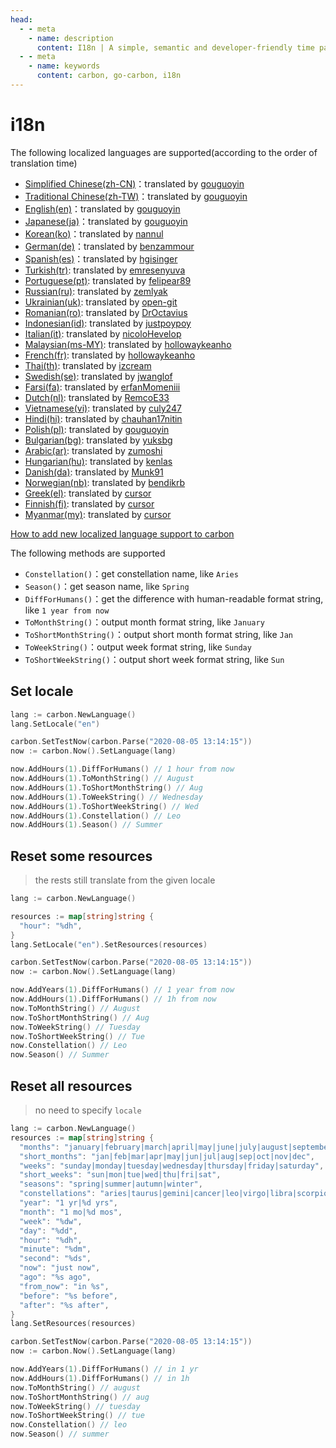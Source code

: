 ```yaml
---
head:
  - - meta
    - name: description
      content: I18n | A simple, semantic and developer-friendly time package for golang
  - - meta
    - name: keywords
      content: carbon, go-carbon, i18n
---
```


# i18n

The following localized languages are supported(according to the order of translation time)

* [Simplified Chinese(zh-CN)](https://github.com/dromara/carbon/blob/master/lang/zh-CN.json "Simplified Chinese")：translated
  by [gouguoyin](https://github.com/gouguoyin "gouguoyin")
* [Traditional Chinese(zh-TW)](https://github.com/dromara/carbon/blob/master/lang/zh-TW.json "Traditional Chinese")：translated
  by [gouguoyin](https://github.com/gouguoyin "gouguoyin")
* [English(en)](https://github.com/dromara/carbon/blob/master/lang/en.json "English")：translated
  by [gouguoyin](https://github.com/gouguoyin "gouguoyin")
* [Japanese(ja)](https://github.com/dromara/carbon/blob/master/lang/ja.json "Japanese")：translated
  by [gouguoyin](https://github.com/gouguoyin "gouguoyin")
* [Korean(ko)](https://github.com/dromara/carbon/blob/master/lang/ko.json "Korean")：translated by [nannul](https://github.com/nannul "nannul")
* [German(de)](https://github.com/dromara/carbon/blob/master/lang/de.json "German")：translated by [benzammour](https://github.com/benzammour "benzammour")
* [Spanish(es)](https://github.com/dromara/carbon/blob/master/lang/es.json "Spanish")：translated by [hgisinger](https://github.com/hgisinger "hgisinger")
* [Turkish(tr)](https://github.com/dromara/carbon/blob/master/lang/tr.json "Turkish"): translated by [emresenyuva](https://github.com/emresenyuva "emresenyuva")
* [Portuguese(pt)](https://github.com/dromara/carbon/blob/master/lang/pt.json "Portuguese"): translated by [felipear89](https://github.com/felipear89 "felipear89")
* [Russian(ru)](https://github.com/dromara/carbon/blob/master/lang/ru.json "Russian"): translated by [zemlyak](https://github.com/zemlyak "zemlyak")
* [Ukrainian(uk)](https://github.com/dromara/carbon/blob/master/lang/uk.json "Ukrainian"): translated by [open-git](https://github.com/open-git "open-git")
* [Romanian(ro)](https://github.com/dromara/carbon/blob/master/lang/ro.json "Romanian"): translated by [DrOctavius](https://github.com/DrOctavius "DrOctavius")
* [Indonesian(id)](https://github.com/dromara/carbon/blob/master/lang/id.json "Indonesian"): translated by [justpoypoy](https://github.com/justpoypoy "justpoypoy")
* [Italian(it)](https://github.com/dromara/carbon/blob/master/lang/it.json "Italian"): translated by [nicoloHevelop](https://github.com/nicoloHevelop "nicoloHevelop")
* [Malaysian(ms-MY)](https://github.com/dromara/carbon/blob/master/lang/ms-MY.json "Malaysian"): translated
  by [hollowaykeanho](https://github.com/hollowaykeanho "hollowaykeanho")
* [French(fr)](https://github.com/dromara/carbon/blob/master/lang/fr.json "French"): translated
  by [hollowaykeanho](https://github.com/hollowaykeanho "hollowaykeanho")
* [Thai(th)](https://github.com/dromara/carbon/blob/master/lang/th.json "Thai"): translated by [izcream](https://github.com/izcream "izcream")
* [Swedish(se)](https://github.com/dromara/carbon/blob/master/lang/se.json "Swedish"): translated by [jwanglof](https://github.com/jwanglof "jwanglof")
* [Farsi(fa)](https://github.com/dromara/carbon/blob/master/lang/fa.json "Farsi"): translated by [erfanMomeniii](https://github.com/erfanMomeniii "erfanMomeniii")
* [Dutch(nl)](https://github.com/dromara/carbon/blob/master/lang/nl.json "Dutch"): translated by [RemcoE33](https://github.com/RemcoE33 "RemcoE33")
* [Vietnamese(vi)](https://github.com/dromara/carbon/blob/master/lang/vi.json "Vietnamese"): translated by [culy247](https://github.com/culy247 "culy247")
* [Hindi(hi)](https://github.com/dromara/carbon/blob/master/lang/hi.json "Hindi"): translated by [chauhan17nitin](https://github.com/chauhan17nitin "chauhan17nitin")
* [Polish(pl)](https://github.com/dromara/carbon/blob/master/lang/pl.json "Polish"): translated by [gouguoyin](https://github.com/gouguoyin "gouguoyin")
* [Bulgarian(bg)](https://github.com/dromara/carbon/blob/master/lang/bg.json "Bulgarian"): translated by [yuksbg](https://github.com/yuksbg "yuksbg")
* [Arabic(ar)](https://github.com/dromara/carbon/blob/master/lang/ar.json "Arabic"): translated by [zumoshi](https://github.com/zumoshi "zumoshi")
* [Hungarian(hu)](https://github.com/dromara/carbon/blob/master/lang/hu.json "Hungarian"): translated by [kenlas](https://github.com/kenlas "kenlas")
* [Danish(da)](https://github.com/dromara/carbon/blob/master/lang/da.json "Danish"): translated by [Munk91](https://github.com/Munk91 "Munk91")
* [Norwegian(nb)](https://github.com/dromara/carbon/blob/master/lang/nb.json "Norwegian"): translated by [bendikrb](https://github.com/bendikrb "bendikrb")
* [Greek(el)](https://github.com/dromara/carbon/blob/master/lang/el.json "Greek"): translated by [cursor](https://cursor.com "cursor")
* [Finnish(fi)](https://github.com/dromara/carbon/blob/master/lang/fi.json "Finnish"): translated by [cursor](https://cursor.com "cursor")
* [Myanmar(my)](https://github.com/dromara/carbon/blob/master/lang/my.json "Myanmar"): translated by [cursor](https://cursor.com "cursor")

[How to add new localized language support to carbon](https://github.com/dromara/carbon/blob/master/docs/CONTRIBUTING.en.md)

The following methods are supported

* `Constellation()`：get constellation name, like `Aries`
* `Season()`：get season name, like `Spring`
* `DiffForHumans()`：get the difference with human-readable format string, like `1 year from now`
* `ToMonthString()`：output month format string, like `January`
* `ToShortMonthString()`：output short month format string, like `Jan`
* `ToWeekString()`：output week format string, like `Sunday`
* `ToShortWeekString()`：output short week format string, like `Sun`

## Set locale

```go
lang := carbon.NewLanguage()
lang.SetLocale("en")

carbon.SetTestNow(carbon.Parse("2020-08-05 13:14:15"))
now := carbon.Now().SetLanguage(lang)

now.AddHours(1).DiffForHumans() // 1 hour from now
now.AddHours(1).ToMonthString() // August
now.AddHours(1).ToShortMonthString() // Aug
now.AddHours(1).ToWeekString() // Wednesday
now.AddHours(1).ToShortWeekString() // Wed
now.AddHours(1).Constellation() // Leo
now.AddHours(1).Season() // Summer
```

## Reset some resources
> the rests still translate from the given locale
```go
lang := carbon.NewLanguage()

resources := map[string]string {
  "hour": "%dh",
}
lang.SetLocale("en").SetResources(resources)

carbon.SetTestNow(carbon.Parse("2020-08-05 13:14:15"))
now := carbon.Now().SetLanguage(lang)

now.AddYears(1).DiffForHumans() // 1 year from now
now.AddHours(1).DiffForHumans() // 1h from now
now.ToMonthString() // August
now.ToShortMonthString() // Aug
now.ToWeekString() // Tuesday
now.ToShortWeekString() // Tue
now.Constellation() // Leo
now.Season() // Summer
```

## Reset all resources
> no need to specify `locale`
```go
lang := carbon.NewLanguage()
resources := map[string]string {
  "months": "january|february|march|april|may|june|july|august|september|october|november|december",
  "short_months": "jan|feb|mar|apr|may|jun|jul|aug|sep|oct|nov|dec",
  "weeks": "sunday|monday|tuesday|wednesday|thursday|friday|saturday",
  "short_weeks": "sun|mon|tue|wed|thu|fri|sat",
  "seasons": "spring|summer|autumn|winter",
  "constellations": "aries|taurus|gemini|cancer|leo|virgo|libra|scorpio|sagittarius|capricornus|aquarius|pisce",
  "year": "1 yr|%d yrs",
  "month": "1 mo|%d mos",
  "week": "%dw",
  "day": "%dd",
  "hour": "%dh",
  "minute": "%dm",
  "second": "%ds",
  "now": "just now",
  "ago": "%s ago",
  "from_now": "in %s",
  "before": "%s before",
  "after": "%s after",
}
lang.SetResources(resources)

carbon.SetTestNow(carbon.Parse("2020-08-05 13:14:15"))
now := carbon.Now().SetLanguage(lang)

now.AddYears(1).DiffForHumans() // in 1 yr
now.AddHours(1).DiffForHumans() // in 1h
now.ToMonthString() // august
now.ToShortMonthString() // aug
now.ToWeekString() // tuesday
now.ToShortWeekString() // tue
now.Constellation() // leo
now.Season() // summer
```